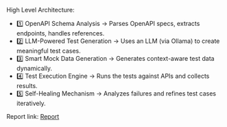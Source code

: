 High Level Architecture: 
- 1️⃣ OpenAPI Schema Analysis → Parses OpenAPI specs, extracts endpoints, handles references.
- 2️⃣ LLM-Powered Test Generation → Uses an LLM (via Ollama) to create meaningful test cases.
- 3️⃣ Smart Mock Data Generation → Generates context-aware test data dynamically.
- 4️⃣ Test Execution Engine → Runs the tests against APIs and collects results.
- 5️⃣ Self-Healing Mechanism → Analyzes failures and refines test cases iteratively.

Report link: [Report](artifacts/arch/DeepFreak.docx)
